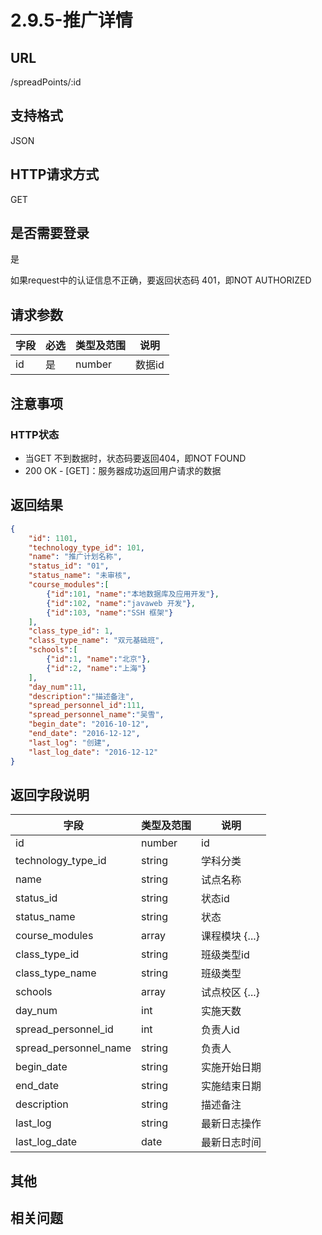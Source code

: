 # 2.9.5-推广详情

## URL

/spreadPoints/:id

## 支持格式

JSON

## HTTP请求方式

GET

## 是否需要登录

是

如果request中的认证信息不正确，要返回状态码 401，即NOT AUTHORIZED

## 请求参数

字段 | 必选 | 类型及范围 | 说明
----|------|----------|-------------
id    |   是   | number    | 数据id

## 注意事项

### HTTP状态

- 当GET 不到数据时，状态码要返回404，即NOT FOUND
- 200 OK - [GET]：服务器成功返回用户请求的数据

## 返回结果

```json
{
    "id": 1101,
    "technology_type_id": 101,
    "name": "推广计划名称",
    "status_id": "01",
    "status_name": "未审核",
    "course_modules":[
        {"id":101, "name":"本地数据库及应用开发"},
        {"id":102, "name":"javaweb 开发"},
        {"id":103, "name":"SSH 框架"}
    ],
    "class_type_id": 1,
    "class_type_name": "双元基础班",
    "schools":[
        {"id":1, "name":"北京"},
        {"id":2, "name":"上海"}
    ],
    "day_num":11,
    "description":"描述备注",
    "spread_personnel_id":111,
    "spread_personnel_name":"吴雪",
    "begin_date": "2016-10-12",
    "end_date": "2016-12-12",
    "last_log": "创建",
    "last_log_date": "2016-12-12"
}
```

## 返回字段说明

字段 | 类型及范围 | 说明
----|----------|-------------
id                      | number       | id
technology_type_id      | string     | 学科分类
name                    | string     | 试点名称
status_id               | string     | 状态id
status_name             | string     | 状态
course_modules          | array      | 课程模块 {...}
class_type_id           | string     | 班级类型id
class_type_name         | string     | 班级类型
schools                 | array      | 试点校区 {...}
day_num                 | int        | 实施天数
spread_personnel_id     | int        | 负责人id
spread_personnel_name   | string     | 负责人
begin_date              | string     | 实施开始日期
end_date                | string     | 实施结束日期
description             | string     | 描述备注
last_log                | string     | 最新日志操作
last_log_date           | date       | 最新日志时间

## 其他

## 相关问题
